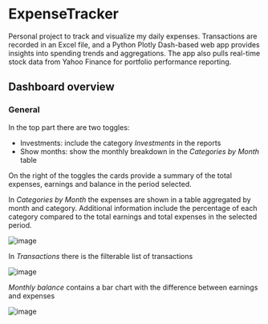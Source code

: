 # ExpenseTracker
Personal project to track and visualize my daily expenses. Transactions are recorded in an Excel file, and a Python Plotly Dash-based web app provides insights into spending trends and aggregations. The app also pulls real-time stock data from Yahoo Finance for portfolio performance reporting.

## Dashboard overview
### General
In the top part there are two toggles:
<ul>
  <li>Investments: include the category <em>Investments</em> in the reports</li>
  <li>Show months: show the monthly breakdown in the <em>Categories by Month</em> table</li>
</ul>

On the right of the toggles the cards provide a summary of the total expenses, earnings and balance in the period selected.

In *Categories by Month* the expenses are shown in a table aggregated by month and category. Additional information include the percentage of each category compared to the total earnings and total expenses in the selected period.

![image](https://github.com/user-attachments/assets/097ed648-5efd-4322-81c1-a8a9b92f2989)

In *Transactions* there is the filterable list of transactions

![image](https://github.com/user-attachments/assets/3ec9105f-6495-436c-846b-07f7c9093556)

*Monthly balance* contains a bar chart with the difference between earnings and expenses

![image](https://github.com/user-attachments/assets/860e8138-c65b-4a3b-b0d7-b213ce3c4b28)

